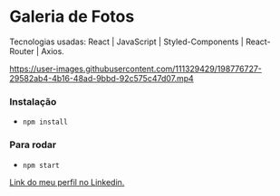 # Galeria de Fotos

Tecnologias usadas: React | JavaScript | Styled-Components | React-Router | Axios.

https://user-images.githubusercontent.com/111329429/198776727-29582ab4-4b16-48ad-9bbd-92c575c47d07.mp4

### Instalação
- `npm install`

### Para rodar 
- `npm start`

[Link do meu perfil no Linkedin.](https://www.linkedin.com/in/felipe-moises-4a1b58248/) 

